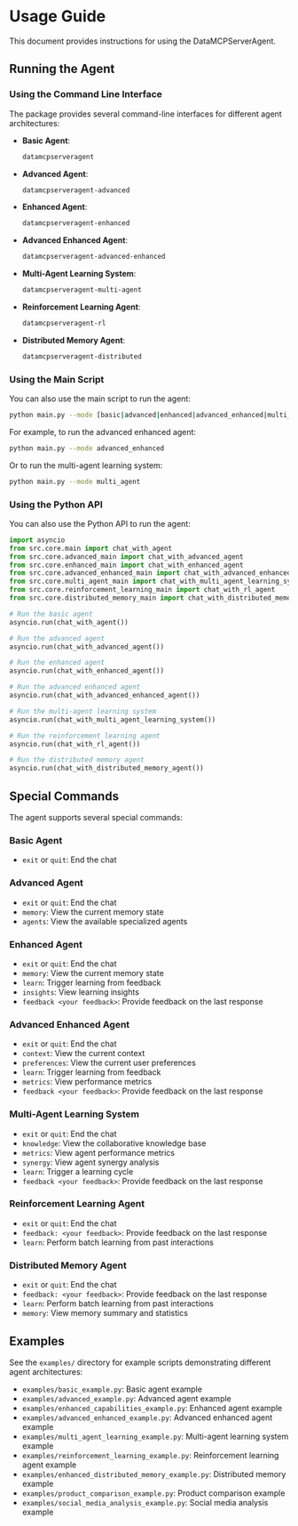 # Usage Guide

This document provides instructions for using the DataMCPServerAgent.

## Running the Agent

### Using the Command Line Interface

The package provides several command-line interfaces for different agent architectures:

- **Basic Agent**:

  ```bash
  datamcpserveragent
  ```

- **Advanced Agent**:

  ```bash
  datamcpserveragent-advanced
  ```

- **Enhanced Agent**:

  ```bash
  datamcpserveragent-enhanced
  ```

- **Advanced Enhanced Agent**:

  ```bash
  datamcpserveragent-advanced-enhanced
  ```

- **Multi-Agent Learning System**:

  ```bash
  datamcpserveragent-multi-agent
  ```

- **Reinforcement Learning Agent**:

  ```bash
  datamcpserveragent-rl
  ```

- **Distributed Memory Agent**:

  ```bash
  datamcpserveragent-distributed
  ```

### Using the Main Script

You can also use the main script to run the agent:

```bash
python main.py --mode [basic|advanced|enhanced|advanced_enhanced|multi_agent|reinforcement_learning|distributed_memory]
```

For example, to run the advanced enhanced agent:

```bash
python main.py --mode advanced_enhanced
```

Or to run the multi-agent learning system:

```bash
python main.py --mode multi_agent
```

### Using the Python API

You can also use the Python API to run the agent:

```python
import asyncio
from src.core.main import chat_with_agent
from src.core.advanced_main import chat_with_advanced_agent
from src.core.enhanced_main import chat_with_enhanced_agent
from src.core.advanced_enhanced_main import chat_with_advanced_enhanced_agent
from src.core.multi_agent_main import chat_with_multi_agent_learning_system
from src.core.reinforcement_learning_main import chat_with_rl_agent
from src.core.distributed_memory_main import chat_with_distributed_memory_agent

# Run the basic agent
asyncio.run(chat_with_agent())

# Run the advanced agent
asyncio.run(chat_with_advanced_agent())

# Run the enhanced agent
asyncio.run(chat_with_enhanced_agent())

# Run the advanced enhanced agent
asyncio.run(chat_with_advanced_enhanced_agent())

# Run the multi-agent learning system
asyncio.run(chat_with_multi_agent_learning_system())

# Run the reinforcement learning agent
asyncio.run(chat_with_rl_agent())

# Run the distributed memory agent
asyncio.run(chat_with_distributed_memory_agent())
```

## Special Commands

The agent supports several special commands:

### Basic Agent

- `exit` or `quit`: End the chat

### Advanced Agent

- `exit` or `quit`: End the chat
- `memory`: View the current memory state
- `agents`: View the available specialized agents

### Enhanced Agent

- `exit` or `quit`: End the chat
- `memory`: View the current memory state
- `learn`: Trigger learning from feedback
- `insights`: View learning insights
- `feedback <your feedback>`: Provide feedback on the last response

### Advanced Enhanced Agent

- `exit` or `quit`: End the chat
- `context`: View the current context
- `preferences`: View the current user preferences
- `learn`: Trigger learning from feedback
- `metrics`: View performance metrics
- `feedback <your feedback>`: Provide feedback on the last response

### Multi-Agent Learning System

- `exit` or `quit`: End the chat
- `knowledge`: View the collaborative knowledge base
- `metrics`: View agent performance metrics
- `synergy`: View agent synergy analysis
- `learn`: Trigger a learning cycle
- `feedback <your feedback>`: Provide feedback on the last response

### Reinforcement Learning Agent

- `exit` or `quit`: End the chat
- `feedback: <your feedback>`: Provide feedback on the last response
- `learn`: Perform batch learning from past interactions

### Distributed Memory Agent

- `exit` or `quit`: End the chat
- `feedback: <your feedback>`: Provide feedback on the last response
- `learn`: Perform batch learning from past interactions
- `memory`: View memory summary and statistics

## Examples

See the `examples/` directory for example scripts demonstrating different agent architectures:

- `examples/basic_example.py`: Basic agent example
- `examples/advanced_example.py`: Advanced agent example
- `examples/enhanced_capabilities_example.py`: Enhanced agent example
- `examples/advanced_enhanced_example.py`: Advanced enhanced agent example
- `examples/multi_agent_learning_example.py`: Multi-agent learning system example
- `examples/reinforcement_learning_example.py`: Reinforcement learning agent example
- `examples/enhanced_distributed_memory_example.py`: Distributed memory example
- `examples/product_comparison_example.py`: Product comparison example
- `examples/social_media_analysis_example.py`: Social media analysis example
